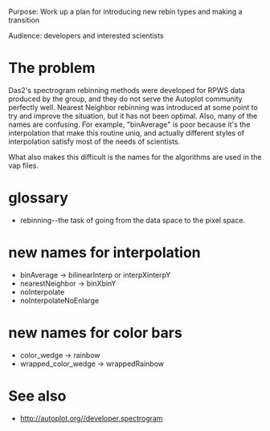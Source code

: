 Purpose: Work up a plan for introducing new rebin types and making a
transition

Audience: developers and interested scientists

# The problem

Das2's spectrogram rebinning methods were developed for RPWS data
produced by the group, and they do not serve the Autoplot community
perfectly well. Nearest Neighbor rebinning was introduced at some point
to try and improve the situation, but it has not been optimal. Also,
many of the names are confusing. For example, "binAverage" is poor
because it's the interpolation that make this routine uniq, and actually
different styles of interpolation satisfy most of the needs of
scientists.

What also makes this difficult is the names for the algorithms are used
in the vap files.

# glossary

  - rebinning--the task of going from the data space to the pixel space.

# new names for interpolation

  - binAverage -\> bilinearInterp or interpXinterpY
  - nearestNeighbor -\> binXbinY
  - noInterpolate
  - noInterpolateNoEnlarge

# new names for color bars

  - color\_wedge -\> rainbow
  - wrapped\_color\_wedge -\> wrappedRainbow

# See also

  - <http://autoplot.org//developer.spectrogram>
